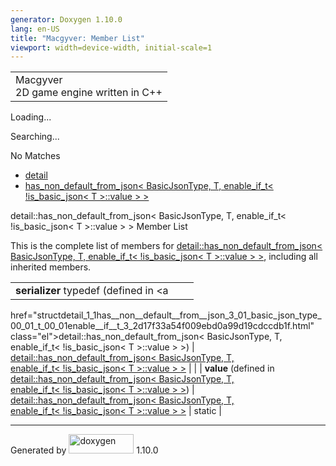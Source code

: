 ```yaml
---
generator: Doxygen 1.10.0
lang: en-US
title: "Macgyver: Member List"
viewport: width=device-width, initial-scale=1
---
```


<div id="top">

<div id="titlearea">

<table data-cellspacing="0" data-cellpadding="0">
<colgroup>
<col style="width: 100%" />
</colgroup>
<tbody>
<tr id="projectrow" class="odd">
<td id="projectalign"><div id="projectname">
Macgyver
</div>
<div id="projectbrief">
2D game engine written in C++
</div></td>
</tr>
</tbody>
</table>

</div>

<div id="main-nav">

</div>

<div id="MSearchSelectWindow"
onmouseover="return searchBox.OnSearchSelectShow()"
onmouseout="return searchBox.OnSearchSelectHide()"
onkeydown="return searchBox.OnSearchSelectKey(event)">

</div>

<div id="MSearchResultsWindow">

<div id="MSearchResults">

<div class="SRPage">

<div id="SRIndex">

<div id="SRResults">

</div>

<div id="Loading" class="SRStatus">

Loading...

</div>

<div id="Searching" class="SRStatus">

Searching...

</div>

<div id="NoMatches" class="SRStatus">

No Matches

</div>

</div>

</div>

</div>

</div>

<div id="nav-path" class="navpath">

- <a href="namespacedetail.html" class="el">detail</a>
- <a
  href="structdetail_1_1has__non__default__from__json_3_01_basic_json_type_00_01_t_00_01enable__if__t_3_2d17f33a54f009ebd0a99d19cdccdb1f.html"
  class="el">has_non_default_from_json&lt; BasicJsonType, T,
  enable_if_t&lt; !is_basic_json&lt; T &gt;::value &gt; &gt;</a>

</div>

</div>

<div class="header">

<div class="headertitle">

<div class="title">

detail::has_non_default_from_json\< BasicJsonType, T, enable_if_t\<
!is_basic_json\< T \>::value \> \> Member List

</div>

</div>

</div>

<div class="contents">

This is the complete list of members for <a
href="structdetail_1_1has__non__default__from__json_3_01_basic_json_type_00_01_t_00_01enable__if__t_3_2d17f33a54f009ebd0a99d19cdccdb1f.html"
class="el">detail::has_non_default_from_json&lt; BasicJsonType, T,
enable_if_t&lt; !is_basic_json&lt; T &gt;::value &gt; &gt;</a>,
including all inherited members.

|                                                                                                                                              |                                                                                                                                              |                                    |
|----------------------------------------------------------------------------------------------------------------------------------------------|----------------------------------------------------------------------------------------------------------------------------------------------|------------------------------------|
| **serializer** typedef (defined in <a                                                                                                        
 href="structdetail_1_1has__non__default__from__json_3_01_basic_json_type_00_01_t_00_01enable__if__t_3_2d17f33a54f009ebd0a99d19cdccdb1f.html"  
 class="el">detail::has_non_default_from_json&lt; BasicJsonType, T,                                                                            
 enable_if_t&lt; !is_basic_json&lt; T &gt;::value &gt; &gt;</a>)                                                                               | <a                                                                                                                                           
                                                                                                                                                href="structdetail_1_1has__non__default__from__json_3_01_basic_json_type_00_01_t_00_01enable__if__t_3_2d17f33a54f009ebd0a99d19cdccdb1f.html"  
                                                                                                                                                class="el">detail::has_non_default_from_json&lt; BasicJsonType, T,                                                                            
                                                                                                                                                enable_if_t&lt; !is_basic_json&lt; T &gt;::value &gt; &gt;</a>                                                                                |                                    |
| **value** (defined in <a                                                                                                                     
 href="structdetail_1_1has__non__default__from__json_3_01_basic_json_type_00_01_t_00_01enable__if__t_3_2d17f33a54f009ebd0a99d19cdccdb1f.html"  
 class="el">detail::has_non_default_from_json&lt; BasicJsonType, T,                                                                            
 enable_if_t&lt; !is_basic_json&lt; T &gt;::value &gt; &gt;</a>)                                                                               | <a                                                                                                                                           
                                                                                                                                                href="structdetail_1_1has__non__default__from__json_3_01_basic_json_type_00_01_t_00_01enable__if__t_3_2d17f33a54f009ebd0a99d19cdccdb1f.html"  
                                                                                                                                                class="el">detail::has_non_default_from_json&lt; BasicJsonType, T,                                                                            
                                                                                                                                                enable_if_t&lt; !is_basic_json&lt; T &gt;::value &gt; &gt;</a>                                                                                | <span class="mlabel">static</span> |

</div>

------------------------------------------------------------------------

<span class="small">Generated
by [<img src="doxygen.svg" class="footer" width="104" height="31"
alt="doxygen" />](https://www.doxygen.org/index.html) 1.10.0</span>
